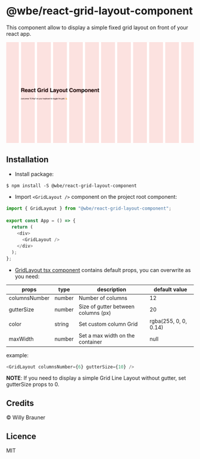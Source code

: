 # @wbe/react-grid-layout-component

This component allow to display a simple fixed grid layout on front of your react app.

![screen](./screen.png)

## Installation

- Install package:

```shell script
$ npm install -S @wbe/react-grid-layout-component
```

- Import `<GridLayout />` component on the project root component:

```typescript jsx
import { GridLayout } from "@wbe/react-grid-layout-component";

export const App = () => {
  return (
    <div>
      <GridLayout />
    </div>
  );
};
```

- [GridLayout tsx component](src/index.tsx) contains default props, you can overwrite as you need:

| props         | type   | description                         | default value         |
| ------------- | ------ | ----------------------------------- | --------------------- |
| columnsNumber | number | Number of columns                   | 12                    |
| gutterSize    | number | Size of gutter between columns (px) | 20                    |
| color         | string | Set custom column Grid              | rgba(255, 0, 0, 0.14) |
| maxWidth      | number | Set a max width on the container    | null                  |

example:

```typescript jsx
<GridLayout columnsNumber={6} gutterSize={10} />
```

**NOTE**: If you need to display a simple Grid Line Layout without gutter, set gutterSize props to 0.

## Credits

© Willy Brauner

## Licence

MIT
